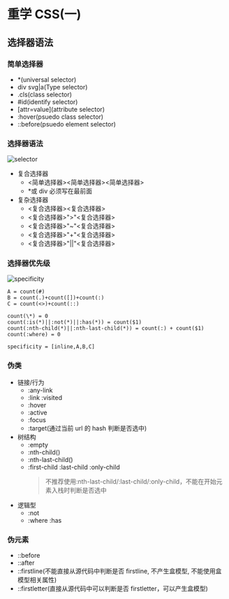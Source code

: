 # 重学 CSS(一)

## 选择器语法

### 简单选择器

- \*(universal selector)
- div svg|a(Type selector)
- .cls(class selector)
- #id(identify selector)
- [attr=value](attribute selector)
- :hover(psuedo class selector)
- ::before(psuedo element selector)

### 选择器语法

![selector](../images/selector.png)

- 复合选择器
  - <简单选择器><简单选择器><简单选择器>
  - \*或 div 必须写在最前面
- 复杂选择器
  - <复合选择器><sp><复合选择器>
  - <复合选择器>">"<复合选择器>
  - <复合选择器>"~"<复合选择器>
  - <复合选择器>"+"<复合选择器>
  - <复合选择器>"||"<复合选择器>

### 选择器优先级

![specificity](../images/specificity.png)

```
A = count(#)
B = count(.)+count([])+count(:)
C = count(<>)+count(::)

count(\*) = 0
count(:is(*)||:not(*)||:has(*)) = count($1)
count(:nth-child(*)||:nth-last-child(*)) = count(:) + count($1)
count(:where) = 0

specificity = [inline,A,B,C]
```

### 伪类

- 链接/行为
  - :any-link
  - :link :visited
  - :hover
  - :active
  - :focus
  - :target(通过当前 url 的 hash 判断是否选中)
- 树结构
  - :empty
  - :nth-child()
  - :nth-last-child()
  - :first-child :last-child :only-child
    > 不推荐使用:nth-last-child/:last-child/:only-child，不能在开始元素入栈时判断是否选中
- 逻辑型
  - :not
  - :where :has

### 伪元素

- ::before
- ::after
- ::firstline(不能直接从源代码中判断是否 firstline, 不产生盒模型, 不能使用盒模型相关属性)
- ::firstletter(直接从源代码中可以判断是否 firstletter，可以产生盒模型)
